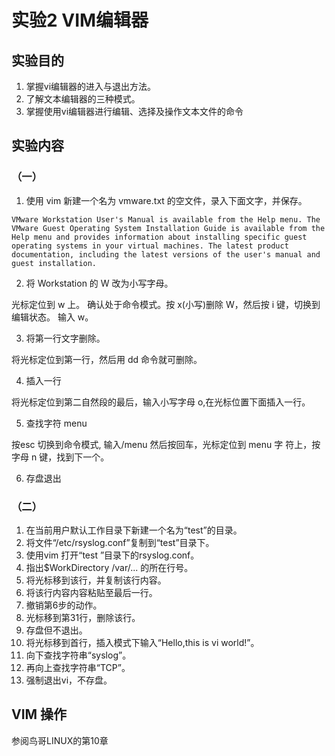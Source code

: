 # 实验2 VIM编辑器
## 实验目的
1. 掌握vi编辑器的进入与退出方法。 
2. 了解文本编辑器的三种模式。
3. 掌握使用vi编辑器进行编辑、选择及操作文本文件的命令
## 实验内容

### （一）
 1. 使用 vim 新建一个名为 vmware.txt 的空文件，录入下面文字，并保存。
 
```VMware Workstation User's Manual is available from the Help menu. The VMware Guest Operating System Installation Guide is available from the Help menu and provides information about installing specific guest operating systems in your virtual machines. The latest product documentation, including the latest versions of the user's manual and guest installation. ```

2. 将 Workstation 的 W 改为小写字母。 

光标定位到 w 上。 确认处于命令模式。按 x(小写)删除 W，然后按 i 键，切换到编辑状态。 输入 w。

3. 将第一行文字删除。 

将光标定位到第一行，然后用 dd 命令就可删除。 

4. 插入一行 

将光标定位到第二自然段的最后，输入小写字母 o,在光标位置下面插入一行。 

5. 查找字符 menu 

按esc 切换到命令模式, 输入/menu 然后按回车，光标定位到 menu 字 符上，按字母 n 键，找到下一个。 

6. 存盘退出

### （二） 
1. 在当前用户默认工作目录下新建一个名为“test”的目录。 
2. 将文件“/etc/rsyslog.conf”复制到“test”目录下。 
3. 使用vim 打开“test ”目录下的rsyslog.conf。
4. 指出$WorkDirectory /var/... 的所在行号。 
5. 将光标移到该行，并复制该行内容。 
6. 将该行内容内容粘贴至最后一行。 
7. 撤销第6步的动作。
8. 光标移到第31行，删除该行。 
9. 存盘但不退出。
10. 将光标移到首行，插入模式下输入“Hello,this is vi world!”。 
11. 向下查找字符串“syslog”。 
12. 再向上查找字符串“TCP”。 
13. 强制退出vi，不存盘。


## VIM 操作
参阅鸟哥LINUX的第10章

